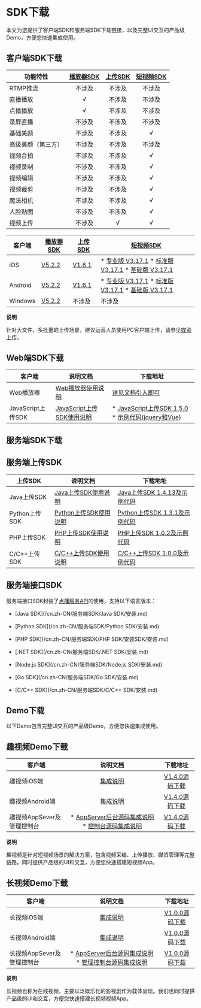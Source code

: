 SDK下载 
==========================

本文为您提供了客户端SDK和服务端SDK下载链接，以及完整UI交互的产品级Demo，方便您快速集成使用。

客户端SDK下载 
-----------------------------



|   功能特性    | [播放器SDK](/cn.zh-CN/播放器SDK/产品说明.md) | [上传SDK](https://help.aliyun.com/document_detail/52200.html?spm=a2c4g.11186623.2.29.ENqqrt#topic1514) | [短视频SDK](https://help.aliyun.com/document_detail/53407.html?spm=a2c4g.11186623.2.30.2s6VFS#topic5068) |
|-----------|:---------------------------------------------------:|:---------------------------------------------------------------------------------------------------------------------:|:----------------------------------------------------------------------------------------------------------------------:|
| RTMP推流    |                         不涉及                         |                                                          不涉及                                                          |                                                          不涉及                                                           |
| 直播播放      |                          √                          |                                                          不涉及                                                          |                                                          不涉及                                                           |
| 点播播放      |                          √                          |                                                          不涉及                                                          |                                                          不涉及                                                           |
| 录屏直播      |                         不涉及                         |                                                          不涉及                                                          |                                                          不涉及                                                           |
| 基础美颜      |                         不涉及                         |                                                          不涉及                                                          |                                                           √                                                            |
| 高级美颜（第三方） |                         不涉及                         |                                                          不涉及                                                          |                                                          不涉及                                                           |
| 视频合拍      |                         不涉及                         |                                                          不涉及                                                          |                                                           √                                                            |
| 视频录制      |                         不涉及                         |                                                          不涉及                                                          |                                                           √                                                            |
| 视频编辑      |                         不涉及                         |                                                          不涉及                                                          |                                                           √                                                            |
| 视频裁剪      |                         不涉及                         |                                                          不涉及                                                          |                                                           √                                                            |
| 魔法相机      |                         不涉及                         |                                                          不涉及                                                          |                                                           √                                                            |
| 人脸贴图      |                         不涉及                         |                                                          不涉及                                                          |                                                           √                                                            |
| 视频上传      |                         不涉及                         |                                                           √                                                           |                                                           √                                                            |




|   客户端   |                                                   [播放器SDK](/cn.zh-CN/播放器SDK/产品说明.md)                                                    |                                                                           [上传SDK](https://help.aliyun.com/document_detail/52200.html?spm=a2c4g.11186623.2.29.ENqqrt#topic1514)                                                                           |                                                                                                                                                                                                                                                                                [短视频SDK](https://help.aliyun.com/document_detail/53407.html?spm=a2c4g.11186623.2.30.2s6VFS#topic5068)                                                                                                                                                                                                                                                                                 |
|---------|---------------------------------------------------------------------------------------------------------------------------------------------------------|----------------------------------------------------------------------------------------------------------------------------------------------------------------------------------------------------------------------------------------------------------|----------------------------------------------------------------------------------------------------------------------------------------------------------------------------------------------------------------------------------------------------------------------------------------------------------------------------------------------------------------------------------------------------------------------------------------------------------------------------------------------------------------------------------------------------------------------------------------------------------------------------------------------------------------------|
| iOS     | [V5.2.2](https://alivc-demo-cms.alicdn.com/versionProduct/sourceCode/playVideo/5.2.2/ApsaraVideo_videoPlay_v5.2.2_iOS_20201117.zip)     | [V1.6.1](https://alivc-demo-cms.alicdn.com/versionProduct/sourceCode/upload/1.6.1/ApsaraVideo_AlivcVideoUpload_v1.6.1_iOS_20200623.zip?spm=a2c4g.11186623.2.23.3a9b6de0Z4pAs0&file=ApsaraVideo_AlivcVideoUpload_v1.6.1_iOS_20200623.zip) | * [专业版 V3.17.1](https://alivc-demo-cms.alicdn.com/versionProduct/sourceCode/shortVideo/3.17.1/iOS/ApsaraVideo_shortVideoPro_v3.17.1_iOS_20201130.zip)   * [标准版 V3.17.1](https://alivc-demo-cms.alicdn.com/versionProduct/sourceCode/shortVideo/3.17.1/iOS/ApsaraVideo_shortVideoST_v3.17.1_iOS_20201130.zip)   * [基础版 V3.17.1](https://alivc-demo-cms.alicdn.com/versionProduct/sourceCode/shortVideo/3.17.1/iOS/ApsaraVideo_shortVideoBase_v3.17.1_iOS_20201130.zip)                            |
| Android | [V5.2.2](https://alivc-demo-cms.alicdn.com/versionProduct/sourceCode/playVideo/5.2.2/ApsaraVideo_videoPlay_v5.2.2_Android_20201116.zip) | [V1.6.1](https://alivc-demo-cms.alicdn.com/versionProduct/sourceCode/upload/1.6.1/ApsaraVideo_Upload_v1.6.1_Android_20200623.zip)                                                                                                                        | * [专业版 V3.17.1](https://alivc-demo-cms.alicdn.com/versionProduct/sourceCode/shortVideo/3.17.1/android/ApsaraVideo_shortVideoPro_v3.17.1_Android_20201127.zip)   * [标准版 V3.17.1](https://alivc-demo-cms.alicdn.com/versionProduct/sourceCode/shortVideo/3.17.1/android/ApsaraVideo_shortVideoST_v3.17.1_Android_20201127.zip)   * [基础版 V3.17.1](https://alivc-demo-cms.alicdn.com/versionProduct/sourceCode/shortVideo/3.17.1/android/ApsaraVideo_shortVideoBase_v3.17.1_Android_20201127.zip)    |
| Windows | [V5.2.2](https://alivc-demo-cms.alicdn.com/versionProduct/sourceCode/playVideo/5.2.2/ApsaraVideo_videoPlay_v5.2.2_Windows_20201118.zip) | 不涉及                                                                                                                                                                                                                                                      | 不涉及                                                                                                                                                                                                                                                                                                                                                                                                                                                                                                                                                                                                                                                                  |


**说明**

针对大文件、多批量的上传场景，建议运营人员使用PC客户端上传，请参见[媒资上传](https://help.aliyun.com/document_detail/86058.html)。

Web端SDK下载 
------------------------------



|       客户端       |                                        说明文档                                        |                                                                                                                                                                                                            下载地址                                                                                                                                                                                                            |
|-----------------|------------------------------------------------------------------------------------|----------------------------------------------------------------------------------------------------------------------------------------------------------------------------------------------------------------------------------------------------------------------------------------------------------------------------------------------------------------------------------------------------------------------------|
| Web播放器          | [Web播放器使用说明](https://player.alicdn.com/aliplayer/index.html)      | [详见文档引入即可](https://help.aliyun.com/document_detail/125570.html#topic5790)                                                                                                                                                                                                                                                                                                                                 |
| JavaScript上传SDK | [JavaScript上传SDK使用说明](/cn.zh-CN/上传SDK/客户端上传/使用JavaScript上传SDK.md) | * [JavaScript上传SDK 1.5.0](http://docs-aliyun.cn-hangzhou.oss.aliyun-inc.com/assets/attach/51992/cn_zh/1559546038907/aliyun-upload-sdk-1.5.0.zip)   * [示例代码(jquery和Vue)](http://docs-aliyun.cn-hangzhou.oss.aliyun-inc.com/assets/attach/51992/cn_zh/1559546061415/aliyun-upload-sdk-1.5.0demo.zip)    |



服务端SDK下载 
-----------------------------

服务端上传SDK 
-----------------------------



|    上传SDK    |                                   说明文档                                   |                                                                                下载地址                                                                                |
|-------------|--------------------------------------------------------------------------|--------------------------------------------------------------------------------------------------------------------------------------------------------------------|
| Java上传SDK   | [Java上传SDK使用说明](/cn.zh-CN/上传SDK/服务端上传/Java上传SDK.md)     | [Java上传SDK 1.4.13及示例代码](http://docs-aliyun.cn-hangzhou.oss.aliyun-inc.com/assets/attach/51992/cn_zh/1600848199952/VODUploadDemo-java-1.4.13.zip)  |
| Python上传SDK | [Python上传SDK使用说明](/cn.zh-CN/上传SDK/服务端上传/Python上传SDK.md) | [Python上传SDK 1.3.1及示例代码](http://docs-aliyun.cn-hangzhou.oss.aliyun-inc.com/assets/attach/62952/cn_zh/1555416515158/VodUploadSDK-Python_1.3.1.zip) |
| PHP上传SDK    | [PHP上传SDK使用说明](/cn.zh-CN/上传SDK/服务端上传/PHP上传SDK.md)       | [PHP上传SDK 1.0.2及示例代码](http://docs-aliyun.cn-hangzhou.oss.aliyun-inc.com/assets/attach/62952/cn_zh/1555416464043/VodUploadSDK-PHP_1.0.2.zip)       |
| C/C++上传SDK  | [C/C++上传SDK使用说明](/cn.zh-CN/上传SDK/服务端上传/C/C++上传SDK.md)   | [C/C++上传SDK 1.0.0及示例代码](http://docs-aliyun.cn-hangzhou.oss.aliyun-inc.com/assets/attach/51992/cn_zh/1547544294378/VodSDK-C_1.0.0.gz)              |



服务端接口SDK 
-----------------------------

服务端接口SDK封装了[点播服务API](/cn.zh-CN/服务端API/API概览.md)的使用，支持以下语言版本： 

* [Java SDK](/cn.zh-CN/服务端SDK/Java SDK/安装.md)

  

* [Python SDK](/cn.zh-CN/服务端SDK/Python SDK/安装.md)

  

* [PHP SDK](/cn.zh-CN/服务端SDK/PHP SDK/安装SDK/安装.md)

  

* [.NET SDK](/cn.zh-CN/服务端SDK/.NET SDK/安装.md)

  

* [Node.js SDK](/cn.zh-CN/服务端SDK/Node.js SDK/安装.md)

  

* [Go SDK](/cn.zh-CN/服务端SDK/Go SDK/安装.md)

  

* [C/C++ SDK](/cn.zh-CN/服务端SDK/C/C++ SDK/安装.md)

  




Demo下载 
---------------------------

以下Demo包含完整UI交互的产品级Demo，方便您快速集成使用。

趣视频Demo下载 
------------------------------



|        客户端        |                                                                                                         说明文档                                                                                                          |                                                                                    下载地址                                                                                    |
|-------------------|:---------------------------------------------------------------------------------------------------------------------------------------------------------------------------------------------------------------------:|:--------------------------------------------------------------------------------------------------------------------------------------------------------------------------:|
| 趣视频iOS端           |                                                                                 [集成说明](/cn.zh-CN/趣视频解决方案/iOS端集成.md)                                                                                  |          [V1.4.0源码下载](https://alivc-demo-cms.alicdn.com/versionProduct/sourceCode/smartVideo/1.4.0/ApsaraVideo_QuVideo_v1.4.0_iOS_20200110.zip)           |
| 趣视频Android端       |                                                                               [集成说明](/cn.zh-CN/趣视频解决方案/Android端集成.md)                                                                                |        [V1.4.0源码下载](https://alivc-demo-cms.alicdn.com/versionProduct/sourceCode/smartVideo/1.4.0/ApsaraVideo_QuVideo_v1.4.0_Android_20200113.zip)         |
| 趣视频AppSever及管理控制台 | * [AppServer后台源码集成说明](/cn.zh-CN/趣视频解决方案/服务端集成.md)   * [控制台源码集成说明](/cn.zh-CN/趣视频解决方案/控制台集成.md)    | [V1.4.0源码下载](https://alivc-demo-cms.alicdn.com/versionProduct/sourceCode/smartVideo/1.4.0/ApsaraVideo_QuVideo_v1.4.0_Server_20191226.zip) |


**说明**

趣视频是针对短视频场景的解决方案，包含视频采编、上传播放、媒资管理等完整链路。同时提供产品级的UI和交互，方便您快速搭建短视频App。

长视频Demo下载 
------------------------------



|        客户端        |                                                                                说明文档                                                                                 |                                                                             下载地址                                                                             |
|-------------------|:-------------------------------------------------------------------------------------------------------------------------------------------------------------------:|:------------------------------------------------------------------------------------------------------------------------------------------------------------:|
| 长视频iOS端           |                                                                      [集成说明]()                                                                      |   [V1.0.0源码下载](https://alivc-demo-cms.alicdn.com/versionProduct/sourceCode/longVideo/1.0.0/ApsaraVideo_LongVideo_v1.0.0_iOS_20190903.zip)   |
| 长视频Android端       |                                                                      [集成说明]()                                                                      | [V1.0.0源码下载](https://alivc-demo-cms.alicdn.com/versionProduct/sourceCode/longVideo/1.0.0/ApsaraVideo_longVideo_v1.0.0_Android_20190903.zip) |
| 长视频AppSever及管理控制台 | * [AppServer后台源码集成说明]()   * [管理控制台源码集成说明]()    | [V1.0.0源码下载](https://alivc-demo-cms.alicdn.com/versionProduct/sourceCode/longVideo/1.0.0/ApsaraVideo_LongVideo_v1.0.0_Server_20190903.zip)  |


**说明**

长视频也称为在线视频，主要以泛娱乐化的影视剧作为载体呈现。我们也同时提供产品级的UI和交互，方便您快速搭建长视频视频App。

